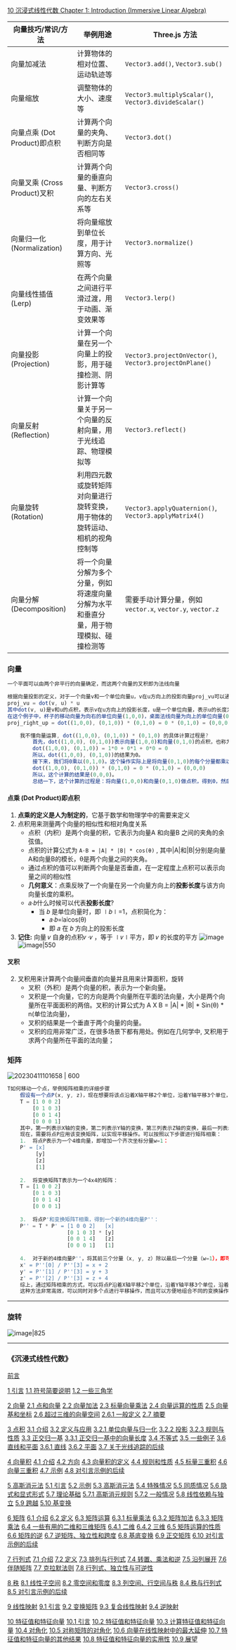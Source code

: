 [10 沉浸式线性代数 Chapter 1: Introduction (Immersive Linear Algebra)](https://immersivemath.com/ila/ch01_introduction/ch01.html) 

| 向量技巧/常识/方法             | 举例用途                                        | Three.js 方法                                             |
| ---------------------- | ------------------------------------------- | ------------------------------------------------------- |
| 向量加减法                  | 计算物体的相对位置、运动轨迹等                             | `Vector3.add()`, `Vector3.sub()`                        |
| 向量缩放                   | 调整物体的大小、速度等                                 | `Vector3.multiplyScalar()`, `Vector3.divideScalar()`    |
| 向量点乘 (Dot Product)即点积  | 计算两个向量的夹角、判断方向是否相同等                         | `Vector3.dot()`                                         |
| 向量叉乘 (Cross Product)叉积 | 计算两个向量的垂直向量、判断方向的左右关系等                      | `Vector3.cross()`                                       |
| 向量归一化 (Normalization)  | 将向量缩放到单位长度，用于计算方向、光照等                       | `Vector3.normalize()`                                   |
| 向量线性插值 (Lerp)          | 在两个向量之间进行平滑过渡，用于动画、渐变效果等                    | `Vector3.lerp()`                                        |
| 向量投影 (Projection)      | 计算一个向量在另一个向量上的投影，用于碰撞检测、阴影计算等               | `Vector3.projectOnVector()`, `Vector3.projectOnPlane()` |
| 向量反射 (Reflection)      | 计算一个向量关于另一个向量的反射向量，用于光线追踪、物理模拟等             | `Vector3.reflect()`                                     |
| 向量旋转 (Rotation)        | 利用四元数或旋转矩阵对向量进行旋转变换，用于物体的旋转运动、相机的视角控制等      | `Vector3.applyQuaternion()`, `Vector3.applyMatrix4()`   |
| 向量分解 (Decomposition)   | 将一个向量分解为多个分量，例如将速度向量分解为水平和垂直分量，用于物理模拟、碰撞检测等 | 需要手动计算分量，例如 `vector.x`, `vector.y`, `vector.z`          |
### 向量

```js
一个平面可以由两个非平行的向量确定，而这两个向量的叉积即为法线向量

根据向量投影的定义，对于一个向量v和一个单位向量u，v在u方向上的投影向量proj_vu可以通过以下公式计算：
proj_vu = dot(v, u) * u
其中dot(v, u)是v和u的点积，表示v在u方向上的投影长度，u是一个单位向量，表示u的长度为1，方向与投影方向相同。
在这个例子中，杯子的移动向量为向右的单位向量(1,0,0)，桌面法线向量为向上的单位向量(0,1,0)。根据上述公式，投影向量proj_right_up可以计算为：
proj_right_up = dot((1,0,0), (0,1,0)) * (0,1,0) = 0 * (0,1,0) = (0,0,0)

	我不懂向量运算, dot((1,0,0), (0,1,0)) * (0,1,0) 的具体计算过程是?
		首先，dot((1,0,0), (0,1,0))表示向量(1,0,0)和向量(0,1,0)的点积，也称为内积。点积的计算公式是将两个向量对应位置的数值相乘，然后将乘积相加，即：		
		dot((1,0,0), (0,1,0)) = 1*0 + 0*1 + 0*0 = 0		
		所以，dot((1,0,0), (0,1,0))的结果为0。		
		接下来，我们将0乘以(0,1,0)。这个操作实际上是将向量(0,1,0)的每个分量都乘以0，得到的结果向量仍然是(0,1,0)本身。因此，		
		dot((1,0,0), (0,1,0)) * (0,1,0) = 0 * (0,1,0) = (0,0,0)		
		所以，这个计算的结果是(0,0,0)。		
		总结一下，这个计算的过程是：将向量(1,0,0)和向量(0,1,0)做点积，得到0，然后将0乘以向量(0,1,0)，得到的结果是(0,0,0)。
```
#### 点乘 (Dot Product)即点积
1. **点乘的定义是人为制定的**，它基于数学和物理学中的需要来定义
2. 点积用来测量两个向量的相似性和相对角度关系
    - 点积（内积）是两个向量的积，它表示为向量A 和向量B 之间的夹角的余弦值。
    - 点积的计算公式为 `A·B = |A| * |B| * cos(θ)` , 其中|A|和|B|分别是向量A和向量B的模长，θ是两个向量之间的夹角。
    - 通过点积的值可以判断两个向量是否垂直，在一定程度上点积可以表示向量之间的相似性
    - **几何意义**：点乘反映了一个向量在另一个向量方向上的**投影长度**与该方向向量长度的乘积。
    - 𝑎⋅𝑏什么时候可以代表**投影长度**?
	    - 当 𝑏 是单位向量时，即 ∣𝑏∣=1，点积简化为：  
		    - 𝑎⋅𝑏=∣a∣cos(θ)  
		    - 即 𝑎 在 𝑏 方向上的投影长度
1. **记住:** 向量 𝑣 自身的点积𝑣 ·𝑣 ，等于 ∣𝑣∣平方，即 𝑣 的长度的平方
![image](https://github.com/CHENJIAMIAN/CHENJIAMIAN/assets/20126997/c640a165-525f-4140-8e7d-93e340009344)
![image|550](https://github.com/CHENJIAMIAN/CHENJIAMIAN/assets/20126997/a0621292-95dd-4bd1-8c6a-60a200207100)

#### 叉积
2. 叉积用来计算两个向量间垂直的向量并且用来计算面积，旋转
    - 叉积（外积）是两个向量的积，表示为一个新向量。 
    - 叉积是一个向量，它的方向是两个向量所在平面的法向量，大小是两个向量所在平面面积的两倍。叉积的计算公式为 A X B = |A| * |B| * Sin(θ) * n(单位法向量)，
    - 叉积的结果是一个垂直于两个向量的向量。 
    - 叉积的应用非常广泛，在很多场景下都有用处。例如在几何学中, 叉积用于求两个向量所在平面的法向量；
### 矩阵
![20230411101658 | 600](https://github.com/CHENJIAMIAN/Blog/assets/20126997/119e71e1-9346-41af-908c-688ccd4bc1ea)


```js
T如何移动一个点，举例矩阵相乘的详细步骤
	假设有一个点P(x, y, z)，现在想要将该点沿着X轴平移2个单位，沿着Y轴平移3个单位，沿着Z轴平移4个单位。可以使用变换矩阵来实现这个操作。变换矩阵可以表示为：	
	T = [1 0 0 2]
	    [0 1 0 3]
	    [0 0 1 4]
	    [0 0 0 1]	
	其中，第一列表示X轴的变换，第二列表示Y轴的变换，第三列表示Z轴的变换，最后一列表示平移向量。	
	现在，需要将点P应用该变换矩阵，以实现平移操作。可以按照以下步骤进行矩阵相乘：	
	1.  将点P表示为一个4维向量，即增加一个齐次坐标分量w=1：	
	P' = [x]
	     [y]
	     [z]
	     [1]	
	
	2.  将变换矩阵T表示为一个4x4的矩阵：		
	T = [1 0 0 2]
	    [0 1 0 3]
	    [0 0 1 4]
	    [0 0 0 1]	
	
	3.  将点P'和变换矩阵T相乘，得到一个新的4维向量P''：		
	P'' = T * P' = [1 0 0 2]   [x]
	               [0 1 0 3] * [y]
	               [0 0 1 4]   [z]
	               [0 0 0 1]   [1]	
	
	4.  对于新的4维向量P''，将其前三个分量（x, y, z）除以最后一个分量（w=1），即可得到平移后的新点坐标：		
	x' = P''[0] / P''[3] = x + 2
	y' = P''[1] / P''[3] = y + 3
	z' = P''[2] / P''[3] = z + 4		
	综上，通过矩阵相乘的方式，可以将点P沿着X轴平移2个单位，沿着Y轴平移3个单位，沿着Z轴平移4个单位。
	这种方法非常高效，可以同时对多个点进行平移操作，而且可以方便地组合不同的变换操作。
```

---

### 旋转
![image|825](https://github.com/user-attachments/assets/57efba54-cc3b-47ac-b726-5b071197aee9)

---
### 《沉浸式线性代数》
[前言](https://immersivemath.com/ila/ch00_preface/preface.html)

[1 引言](https://immersivemath.com/ila/ch01_introduction/ch01.html)
[1.1 符号简要说明](https://immersivemath.com/ila/ch01_introduction/ch01.html)
[1.2 一些三角学](https://immersivemath.com/ila/ch01_introduction/ch01.html)

[2 向量](https://immersivemath.com/ila/ch02_vectors/ch02.html)
[2.1 点和向量](https://immersivemath.com/ila/ch02_vectors/ch02.html)
[2.2 向量加法](https://immersivemath.com/ila/ch02_vectors/ch02.html)
[2.3 标量向量乘法](https://immersivemath.com/ila/ch02_vectors/ch02.html)
[2.4 向量运算的性质](https://immersivemath.com/ila/ch02_vectors/ch02.html)
[2.5 向量基和坐标](https://immersivemath.com/ila/ch02_vectors/ch02.html)
[2.6 超过三维的向量空间](https://immersivemath.com/ila/ch02_vectors/ch02.html)
[2.6.1 一般定义](https://immersivemath.com/ila/ch02_vectors/ch02.html)
[2.7 摘要](https://immersivemath.com/ila/ch02_vectors/ch02.html)

[3 点积](https://immersivemath.com/ila/ch03_dotproduct/ch03.html)
[3.1 介绍](https://immersivemath.com/ila/ch03_dotproduct/ch03.html)
[3.2 定义与应用](https://immersivemath.com/ila/ch03_dotproduct/ch03.html)
[3.2.1 单位向量与归一化](https://immersivemath.com/ila/ch03_dotproduct/ch03.html)
[3.2.2 投影](https://immersivemath.com/ila/ch03_dotproduct/ch03.html)
[3.2.3 规则与性质](https://immersivemath.com/ila/ch03_dotproduct/ch03.html)
[3.3 正交归一基](https://immersivemath.com/ila/ch03_dotproduct/ch03.html)
[3.3.1 正交归一基中的向量长度](https://immersivemath.com/ila/ch03_dotproduct/ch03.html)
[3.4 不等式](https://immersivemath.com/ila/ch03_dotproduct/ch03.html)
[3.5 一些例子](https://immersivemath.com/ila/ch03_dotproduct/ch03.html)
[3.6 直线和平面](https://immersivemath.com/ila/ch03_dotproduct/ch03.html)
[3.6.1 直线](https://immersivemath.com/ila/ch03_dotproduct/ch03.html)
[3.6.2 平面](https://immersivemath.com/ila/ch03_dotproduct/ch03.html)
[3.7 关于光线追踪的后续](https://immersivemath.com/ila/ch03_dotproduct/ch03.html)

[4 向量积](https://immersivemath.com/ila/ch04_vectorproduct/ch04.html)
[4.1 介绍](https://immersivemath.com/ila/ch04_vectorproduct/ch04.html)
[4.2 方向](https://immersivemath.com/ila/ch04_vectorproduct/ch04.html)
[4.3 向量积的定义](https://immersivemath.com/ila/ch04_vectorproduct/ch04.html)
[4.4 规则和性质](https://immersivemath.com/ila/ch04_vectorproduct/ch04.html)
[4.5 标量三重积](https://immersivemath.com/ila/ch04_vectorproduct/ch04.html)
[4.6 向量三重积](https://immersivemath.com/ila/ch04_vectorproduct/ch04.html)
[4.7 示例](https://immersivemath.com/ila/ch04_vectorproduct/ch04.html)
[4.8 对引言示例的后续](https://immersivemath.com/ila/ch04_vectorproduct/ch04.html)

[5 高斯消元法](https://immersivemath.com/ila/ch05_gausselim/ch05.html)
[5.1 引言](https://immersivemath.com/ila/ch05_gausselim/ch05.html)
[5.2 示例](https://immersivemath.com/ila/ch05_gausselim/ch05.html)
[5.3 高斯消元法](https://immersivemath.com/ila/ch05_gausselim/ch05.html)
[5.4 特殊情况](https://immersivemath.com/ila/ch05_gausselim/ch05.html)
[5.5 同质情况](https://immersivemath.com/ila/ch05_gausselim/ch05.html)
[5.6 隐式和显式形式](https://immersivemath.com/ila/ch05_gausselim/ch05.html)
[5.7 理论基础](https://immersivemath.com/ila/ch05_gausselim/ch05.html)
[5.7.1 高斯消元规则](https://immersivemath.com/ila/ch05_gausselim/ch05.html)
[5.7.2 一般情况](https://immersivemath.com/ila/ch05_gausselim/ch05.html)
[5.8 线性依赖与独立](https://immersivemath.com/ila/ch05_gausselim/ch05.html)
[5.9 跨越](https://immersivemath.com/ila/ch05_gausselim/ch05.html)
[5.10 基变换](https://immersivemath.com/ila/ch05_gausselim/ch05.html)

[6 矩阵](https://immersivemath.com/ila/ch06_matrices/ch06.html)
[6.1 介绍](https://immersivemath.com/ila/ch06_matrices/ch06.html)
[6.2 定义](https://immersivemath.com/ila/ch06_matrices/ch06.html)
[6.3 矩阵运算](https://immersivemath.com/ila/ch06_matrices/ch06.html)
[6.3.1 标量乘法](https://immersivemath.com/ila/ch06_matrices/ch06.html)
[6.3.2 矩阵加法](https://immersivemath.com/ila/ch06_matrices/ch06.html)
[6.3.3 矩阵乘法](https://immersivemath.com/ila/ch06_matrices/ch06.html)
[6.4 一些有用的二维和三维矩阵](https://immersivemath.com/ila/ch06_matrices/ch06.html)
[6.4.1 二维](https://immersivemath.com/ila/ch06_matrices/ch06.html)
[6.4.2 三维](https://immersivemath.com/ila/ch06_matrices/ch06.html)
[6.5 矩阵运算的性质](https://immersivemath.com/ila/ch06_matrices/ch06.html)
[6.6 矩阵的逆](https://immersivemath.com/ila/ch06_matrices/ch06.html)
[6.7 逆矩阵、独立性和跨度](https://immersivemath.com/ila/ch06_matrices/ch06.html)
[6.8 基底变换](https://immersivemath.com/ila/ch06_matrices/ch06.html)
[6.9 正交矩阵](https://immersivemath.com/ila/ch06_matrices/ch06.html)
[6.10 对引言示例的后续](https://immersivemath.com/ila/ch06_matrices/ch06.html)

[7 行列式](https://immersivemath.com/ila/ch07_determinants/ch07.html)
[7.1 介绍](https://immersivemath.com/ila/ch07_determinants/ch07.html)
[7.2 定义](https://immersivemath.com/ila/ch07_determinants/ch07.html)
[7.3 排列与行列式](https://immersivemath.com/ila/ch07_determinants/ch07.html)
[7.4 转置、乘法和逆](https://immersivemath.com/ila/ch07_determinants/ch07.html)
[7.5 沿列展开](https://immersivemath.com/ila/ch07_determinants/ch07.html)
[7.6 伴随矩阵](https://immersivemath.com/ila/ch07_determinants/ch07.html)
[7.7 克拉默法则](https://immersivemath.com/ila/ch07_determinants/ch07.html)
[7.8 行列式、独立性与可逆性](https://immersivemath.com/ila/ch07_determinants/ch07.html)

[8 秩](https://immersivemath.com/ila/ch08_rank/ch08.html)
[8.1 线性子空间](https://immersivemath.com/ila/ch08_rank/ch08.html)
[8.2 零空间和零度](https://immersivemath.com/ila/ch08_rank/ch08.html)
[8.3 列空间、行空间与秩](https://immersivemath.com/ila/ch08_rank/ch08.html)
[8.4 秩与行列式](https://immersivemath.com/ila/ch08_rank/ch08.html)
[8.5 对引言示例的后续](https://immersivemath.com/ila/ch08_rank/ch08.html)

[9 线性映射](https://immersivemath.com/ila/ch09_linear_mappings/ch09.html)
[9.1 引言](https://immersivemath.com/ila/ch09_linear_mappings/ch09.html)
[9.2 变换矩阵](https://immersivemath.com/ila/ch09_linear_mappings/ch09.html)
[9.3 复合线性映射](https://immersivemath.com/ila/ch09_linear_mappings/ch09.html)
[9.4 逆映射](https://immersivemath.com/ila/ch09_linear_mappings/ch09.html)

[10 特征值和特征向量](https://immersivemath.com/ila/ch10_eigen/ch10.html)
[10.1 引言](https://immersivemath.com/ila/ch10_eigen/ch10.html)
[10.2 特征值和特征向量](https://immersivemath.com/ila/ch10_eigen/ch10.html)
[10.3 计算特征值和特征向量](https://immersivemath.com/ila/ch10_eigen/ch10.html)
[10.4 对角化](https://immersivemath.com/ila/ch10_eigen/ch10.html)
[10.5 对称矩阵的对角化](https://immersivemath.com/ila/ch10_eigen/ch10.html)
[10.6 向量在线性映射中的最大延伸](https://immersivemath.com/ila/ch10_eigen/ch10.html)
[10.7 特征值和特征向量的其他结果](https://immersivemath.com/ila/ch10_eigen/ch10.html)
[10.8 特征值和特征向量的实用性](https://immersivemath.com/ila/ch10_eigen/ch10.html)
[10.9 展望](https://immersivemath.com/ila/ch10_eigen/ch10.html)
